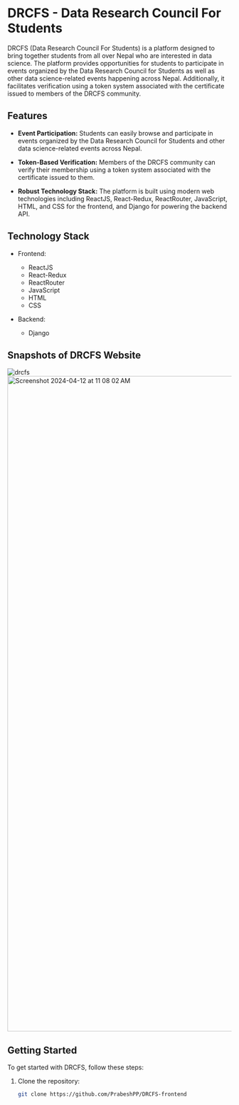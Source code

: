 # DRCFS - Data Research Council For Students

DRCFS (Data Research Council For Students) is a platform designed to bring together students from all over Nepal who are interested in data science. The platform provides opportunities for students to participate in events organized by the Data Research Council for Students as well as other data science-related events happening across Nepal. Additionally, it facilitates verification using a token system associated with the certificate issued to members of the DRCFS community.

## Features

- **Event Participation:** Students can easily browse and participate in events organized by the Data Research Council for Students and other data science-related events across Nepal.

- **Token-Based Verification:** Members of the DRCFS community can verify their membership using a token system associated with the certificate issued to them.

- **Robust Technology Stack:** The platform is built using modern web technologies including ReactJS, React-Redux, ReactRouter, JavaScript, HTML, and CSS for the frontend, and Django for powering the backend API.

## Technology Stack


- Frontend:
  - ReactJS
  - React-Redux
  - ReactRouter
  - JavaScript
  - HTML
  - CSS

- Backend:
  - Django

## Snapshots of DRCFS Website
![drcfs](https://github.com/PrabeshPP/Drcfs-frontend/assets/83439329/b9f1c947-d2fb-47c8-8bd3-9384462379d0)
<br/>
<img width="1470" alt="Screenshot 2024-04-12 at 11 08 02 AM" src="https://github.com/PrabeshPP/Drcfs-frontend/assets/83439329/f21fc9f2-8b3e-4c7e-b3ac-2b81b83ef834">



## Getting Started

To get started with DRCFS, follow these steps:

1. Clone the repository:
   ```bash
   git clone https://github.com/PrabeshPP/DRCFS-frontend
